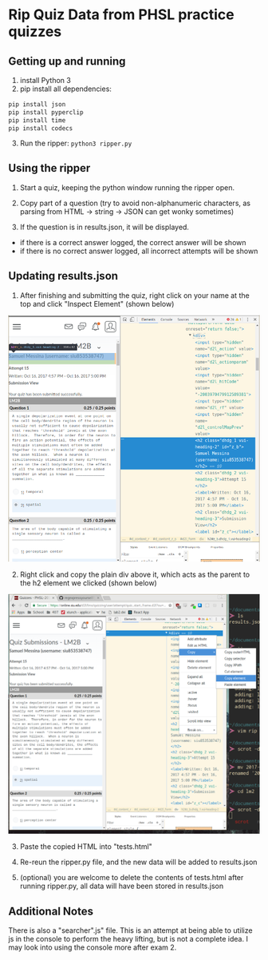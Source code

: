 # Rip Quiz Data from PHSL practice quizzes

## Getting up and running
1. install Python 3
2. pip install all dependencies:
```
pip install json
pip install pyperclip
pip install time
pip install codecs
```
3. Run the ripper: `python3 ripper.py`

## Using the ripper
1. Start a quiz, keeping the python window running the ripper open.

2. Copy part of a question (try to avoid non-alphanumeric characters, as parsing from HTML -> string -> JSON can get wonky sometimes)

3. If the question is in results.json, it will be displayed.

  - if there is a correct answer logged, the correct answer will be shown
  - if there is no correct answer logged, all incorrect attempts will be shown

## Updating results.json

1. After finishing and submitting the quiz, right click on your name at the top and click "Inspect Element" (shown below)

<img src="./inspect.png" />

2. Right click and copy the plain div above it, which acts as the parent to the h2 element we clicked (shown below)

<img src="./div.png" />

3. Paste the copied HTML into "tests.html"

4. Re-reun the ripper.py file, and the new data will be added to results.json

5. (optional) you are welcome to delete the contents of tests.html after running ripper.py, all data will have been stored in results.json

## Additional Notes

There is also a "searcher".js" file. This is an attempt at being able to utilize js in the console to perform the heavy lifting, but is not a complete idea. I may look into using the console more after exam 2.

